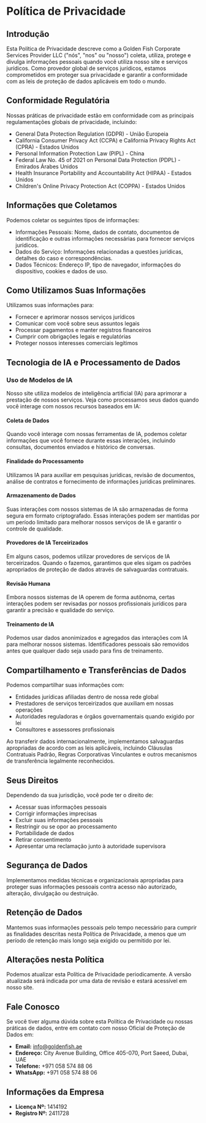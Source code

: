 # Política de Privacidade

## Introdução

Esta Política de Privacidade descreve como a Golden Fish Corporate Services Provider LLC ("nós", "nos" ou "nosso") coleta, utiliza, protege e divulga informações pessoais quando você utiliza nosso site e serviços jurídicos. Como provedor global de serviços jurídicos, estamos comprometidos em proteger sua privacidade e garantir a conformidade com as leis de proteção de dados aplicáveis em todo o mundo.

## Conformidade Regulatória

Nossas práticas de privacidade estão em conformidade com as principais regulamentações globais de privacidade, incluindo:

- General Data Protection Regulation (GDPR) - União Europeia
- California Consumer Privacy Act (CCPA) e California Privacy Rights Act (CPRA) - Estados Unidos
- Personal Information Protection Law (PIPL) - China
- Federal Law No. 45 of 2021 on Personal Data Protection (PDPL) - Emirados Árabes Unidos
- Health Insurance Portability and Accountability Act (HIPAA) - Estados Unidos
- Children's Online Privacy Protection Act (COPPA) - Estados Unidos

## Informações que Coletamos

Podemos coletar os seguintes tipos de informações:

- Informações Pessoais: Nome, dados de contato, documentos de identificação e outras informações necessárias para fornecer serviços jurídicos.
- Dados do Serviço: Informações relacionadas a questões jurídicas, detalhes do caso e correspondências.
- Dados Técnicos: Endereço IP, tipo de navegador, informações do dispositivo, cookies e dados de uso.

## Como Utilizamos Suas Informações

Utilizamos suas informações para:

- Fornecer e aprimorar nossos serviços jurídicos
- Comunicar com você sobre seus assuntos legais
- Processar pagamentos e manter registros financeiros
- Cumprir com obrigações legais e regulatórias
- Proteger nossos interesses comerciais legítimos

## Tecnologia de IA e Processamento de Dados

### Uso de Modelos de IA

Nosso site utiliza modelos de inteligência artificial (IA) para aprimorar a prestação de nossos serviços. Veja como processamos seus dados quando você interage com nossos recursos baseados em IA:

#### Coleta de Dados

Quando você interage com nossas ferramentas de IA, podemos coletar informações que você fornece durante essas interações, incluindo consultas, documentos enviados e histórico de conversas.

#### Finalidade do Processamento

Utilizamos IA para auxiliar em pesquisas jurídicas, revisão de documentos, análise de contratos e fornecimento de informações jurídicas preliminares.

#### Armazenamento de Dados

Suas interações com nossos sistemas de IA são armazenadas de forma segura em formato criptografado. Essas interações podem ser mantidas por um período limitado para melhorar nossos serviços de IA e garantir o controle de qualidade.

#### Provedores de IA Terceirizados

Em alguns casos, podemos utilizar provedores de serviços de IA terceirizados. Quando o fazemos, garantimos que eles sigam os padrões apropriados de proteção de dados através de salvaguardas contratuais.

#### Revisão Humana

Embora nossos sistemas de IA operem de forma autônoma, certas interações podem ser revisadas por nossos profissionais jurídicos para garantir a precisão e qualidade do serviço.

#### Treinamento de IA

Podemos usar dados anonimizados e agregados das interações com IA para melhorar nossos sistemas. Identificadores pessoais são removidos antes que qualquer dado seja usado para fins de treinamento.

## Compartilhamento e Transferências de Dados

Podemos compartilhar suas informações com:

- Entidades jurídicas afiliadas dentro de nossa rede global
- Prestadores de serviços terceirizados que auxiliam em nossas operações
- Autoridades reguladoras e órgãos governamentais quando exigido por lei
- Consultores e assessores profissionais

Ao transferir dados internacionalmente, implementamos salvaguardas apropriadas de acordo com as leis aplicáveis, incluindo Cláusulas Contratuais Padrão, Regras Corporativas Vinculantes e outros mecanismos de transferência legalmente reconhecidos.

## Seus Direitos

Dependendo da sua jurisdição, você pode ter o direito de:

- Acessar suas informações pessoais
- Corrigir informações imprecisas
- Excluir suas informações pessoais
- Restringir ou se opor ao processamento
- Portabilidade de dados
- Retirar consentimento
- Apresentar uma reclamação junto à autoridade supervisora

## Segurança de Dados

Implementamos medidas técnicas e organizacionais apropriadas para proteger suas informações pessoais contra acesso não autorizado, alteração, divulgação ou destruição.

## Retenção de Dados

Mantemos suas informações pessoais pelo tempo necessário para cumprir as finalidades descritas nesta Política de Privacidade, a menos que um período de retenção mais longo seja exigido ou permitido por lei.

## Alterações nesta Política

Podemos atualizar esta Política de Privacidade periodicamente. A versão atualizada será indicada por uma data de revisão e estará acessível em nosso site.

## Fale Conosco

Se você tiver alguma dúvida sobre esta Política de Privacidade ou nossas práticas de dados, entre em contato com nosso Oficial de Proteção de Dados em:

- **Email:** info@goldenfish.ae
- **Endereço:** City Avenue Building, Office 405-070, Port Saeed, Dubai, UAE
- **Telefone:** +971 058 574 88 06
- **WhatsApp:** +971 058 574 88 06

## Informações da Empresa

- **Licença Nº:** 1414192
- **Registro Nº:** 2411728